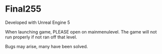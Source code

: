 # Final255

Developed with Unreal Engine 5

When launching game, PLEASE open on mainmenulevel. The game will not run properly if not ran off that level.

Bugs may arise, many have been solved.
